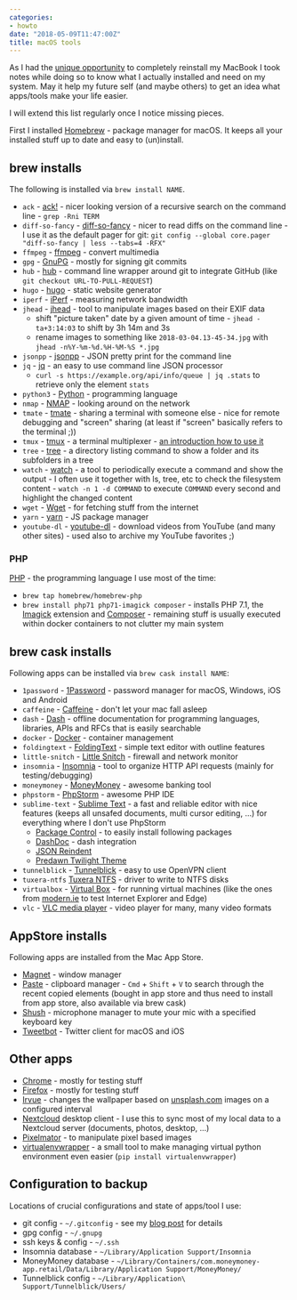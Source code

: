 ```yaml
---
categories:
- howto
date: "2018-05-09T11:47:00Z"
title: macOS tools
---
```


As I had the [unique opportunity](https://twitter.com/MorrisJobke/status/968878528660955137) to completely reinstall my MacBook I took notes while doing so to know what I actually installed and need on my system. May it help my future self (and maybe others) to get an idea what apps/tools make your life easier.

I will extend this list regularly once I notice missing pieces.

First I installed [Homebrew](https://brew.sh) - package manager for macOS. It keeps all your installed stuff up to date and easy to (un)install.

## brew installs

The following is installed via `brew install NAME`.

* `ack` - [ack!](https://beyondgrep.com) - nicer looking version of a recursive search on the command line - `grep -Rni TERM`
* `diff-so-fancy` - [diff-so-fancy](https://github.com/so-fancy/diff-so-fancy) - nicer to read diffs on the command line - I use it as the default pager for git: `git config --global core.pager "diff-so-fancy | less --tabs=4 -RFX"`
* `ffmpeg` - [ffmpeg](https://ffmpeg.org) - convert multimedia
* `gpg` - [GnuPG](https://gnupg.org) - mostly for signing git commits
* `hub` - [hub](https://hub.github.com) - command line wrapper around git to integrate GitHub (like `git checkout URL-TO-PULL-REQUEST`)
* `hugo` - [hugo](https://gohugo.io) - static website generator
* `iperf` - [iPerf](https://iperf.fr) - measuring network bandwidth
* `jhead` - [jhead](http://www.sentex.net/~mwandel/jhead/) - tool to manipulate images based on their EXIF data
	* shift "picture taken" date by a given amount of time - `jhead -ta+3:14:03` to shift by 3h 14m and 3s
	* rename images to something like `2018-03-04.13-45-34.jpg` with `jhead -n%Y-%m-%d.%H-%M-%S *.jpg`
* `jsonpp` - [jsonpp](https://github.com/jmhodges/jsonpp) - JSON pretty print for the command line
* `jq` - [jq](https://stedolan.github.io/jq/) - an easy to use command line JSON processor
	* `curl -s https://example.org/api/info/queue | jq .stats` to retrieve only the element `stats`
* `python3` - [Python](https://www.python.org) - programming language
* `nmap` - [NMAP](https://nmap.org) - looking around on the network
* `tmate` - [tmate](https://tmate.io) - sharing a terminal with someone else - nice for remote debugging and "screen" sharing (at least if "screen" basically refers to the terminal ;))
* `tmux` - [tmux](http://tmux.github.io/) - a terminal multiplexer - [an introduction how to use it](http://www.hamvocke.com/blog/a-quick-and-easy-guide-to-tmux/)
* `tree` - [tree](http://mama.indstate.edu/users/ice/tree/) - a directory listing command to show a folder and its subfolders in a tree
* `watch` - [watch](https://linux.die.net/man/1/watch) - a tool to periodically execute a command and show the output - I often use it together with ls, tree, etc to check the filesystem content - `watch -n 1 -d COMMAND` to execute `COMMAND` every second and highlight the changed content
* `wget` - [Wget](https://www.gnu.org/software/wget/) - for fetching stuff from the internet
* `yarn` - [yarn](https://yarnpkg.com/lang/en/) - JS package manager
* `youtube-dl` - [youtube-dl](http://rg3.github.io/youtube-dl/) - download videos from YouTube (and many other sites) - used also to archive my YouTube favorites ;)

### PHP

[PHP](https://secure.php.net) - the programming language I use most of the time:

* `brew tap homebrew/homebrew-php`
* `brew install php71 php71-imagick composer` - installs PHP 7.1, the [Imagick](https://secure.php.net/manual/en/book.imagick.php) extension and [Composer](https://getcomposer.org) - remaining stuff is usually executed within docker containers to not clutter my main system

## brew cask installs

Following apps can be installed via `brew cask install NAME`:

* `1password` - [1Password](https://1password.com) - password manager for macOS, Windows, iOS and Android
* `caffeine` - [Caffeine](http://lightheadsw.com/caffeine/) - don't let your mac fall asleep
* `dash` - [Dash](https://kapeli.com/dash) - offline documentation for programming languages, libraries, APIs and RFCs that is easily searchable
* `docker` - [Docker](https://www.docker.com) - container management
* `foldingtext` - [FoldingText](http://www.foldingtext.com) - simple text editor with outline features
* `little-snitch` - [Little Snitch](https://obdev.at/products/littlesnitch/index.html) - firewall and network monitor
* `insomnia` - [Insomnia](https://insomnia.rest) - tool to organize HTTP API requests (mainly for testing/debugging)
* `moneymoney` - [MoneyMoney](https://moneymoney-app.com) - awesome banking tool
* `phpstorm` - [PhpStorm](https://www.jetbrains.com/phpstorm/) - awesome PHP IDE
* `sublime-text` - [Sublime Text](https://www.sublimetext.com) - a fast and reliable editor with nice features (keeps all unsafed documents, multi cursor editing, ...) for everything where I don't use PhpStorm
	* [Package Control](https://packagecontrol.io) - to easily install following packages
	* [DashDoc](https://github.com/farcaller/DashDoc) - dash integration
	* [JSON Reindent](https://github.com/ThomasKliszowski/json_reindent)
	* [Predawn Twilight Theme](https://github.com/jrnewell/predawn-twilight-theme)
* `tunnelblick` - [Tunnelblick](https://tunnelblick.net) - easy to use OpenVPN client
* `tuxera-ntfs` [Tuxera NTFS](https://www.tuxera.com/products/tuxera-ntfs-for-mac/) - driver to write to NTFS disks
* `virtualbox` - [Virtual Box](https://www.virtualbox.org) - for running virtual machines (like the ones from [modern.ie](http://modern.ie) to test Internet Explorer and Edge)
* `vlc` - [VLC media player](https://www.videolan.org/vlc/) - video player for many, many video formats

## AppStore installs

Following apps are installed from the Mac App Store.

* [Magnet](http://magnet.crowdcafe.com) - window manager
* [Paste](https://pasteapp.me) - clipboard manager - `Cmd` + `Shift` + `V` to search through the recent copied elements (bought in app store and thus need to install from app store, also available via brew cask)
* [Shush](http://mizage.com/shush/) - microphone manager to mute your mic with a specified keyboard key 
* [Tweetbot](https://tapbots.com/tweetbot/mac/) - Twitter client for macOS and iOS

## Other apps

* [Chrome](https://www.google.de/intl/de/chrome/browser/) - mostly for testing stuff
* [Firefox](https://firefox.com) - mostly for testing stuff
* [Irvue](http://irvue.tumblr.com) - changes the wallpaper based on [unsplash.com](https://unsplash.com) images on a configured interval
* [Nextcloud](https://nextcloud.com) desktop client - I use this to sync most of my local data to a Nextcloud server (documents, photos, desktop, ...)
* [Pixelmator](http://www.pixelmator.com/) - to manipulate pixel based images
* [virtualenvwrapper](https://virtualenvwrapper.readthedocs.io/en/latest/) - a small tool to make managing virtual python environment even easier (`pip install virtualenvwrapper`)

## Configuration to backup

Locations of crucial configurations and state of apps/tool I use:

* git config - `~/.gitconfig` - see my [blog post](http://morrisjobke.de/2018/03/03/git-config/) for details
* gpg config - `~/.gnupg`
* ssh keys & config - `~/.ssh`
* Insomnia database - `~/Library/Application Support/Insomnia`
* MoneyMoney database -  `~/Library/Containers/com.moneymoney-app.retail/Data/Library/Application Support/MoneyMoney/`
* Tunnelblick config - `~/Library/Application\ Support/Tunnelblick/Users/`


